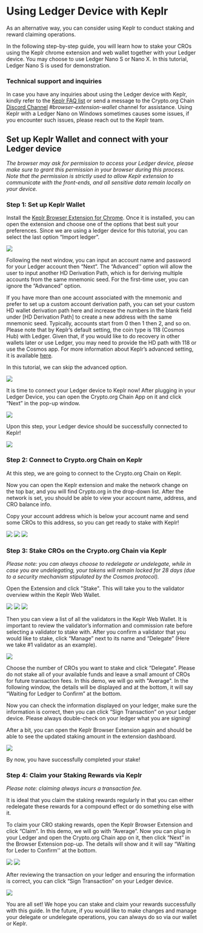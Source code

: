 # Using Ledger Device with Keplr 

As an alternative way, you can consider using Keplr to conduct staking and reward claiming operations. 

In the following step-by-step guide, you will learn how to stake your CROs using the Keplr chrome extension and web wallet together with your Ledger device. You may choose to use Ledger Nano S or Nano X. In this tutorial, Ledger Nano S is used for demonstration.

### Technical support and inquiries
In case you have any inquiries about using the Ledger device with Keplr, kindly refer to the [Keplr FAQ list](https://faq.keplr.app/) or send a message to the Crypto.org Chain [Discord Channel](https://discord.com/invite/pahqHz26q4) *#browser-extension-wallet* channel for assistance. Using Keplr with a Ledger Nano on Windows sometimes causes some issues, if you encounter such issues, please reach out to the Keplr team.

## Set up Keplr Wallet and connect with your Ledger device
*The browser may ask for permission to access your Ledger device, please make sure to grant this permission in your browser during this process. Note that the permission is strictly used to allow Keplr extension to communicate with the front-ends, and all sensitive data remain locally on your device.*

### Step 1: Set up Keplr Wallet
Install the [Keplr Browser Extension for Chrome](https://github.com/chainapsis/keplr-extension/releases/tag/v0.8.8-rc.0). Once it is installed, you can open the extension and choose one of the options that best suit your preferences. Since we are using a ledger device for this tutorial, you can select the last option “Import ledger”.

<img src="./assets/keplr_wallet/s1-1.png" />

Following the next window, you can input an account name and password for your Ledger account then “Next”. The “Advanced'' option will allow the user to input another HD Derivation Path, which is for deriving multiple accounts from the same mnemonic seed. For the first-time user, you can ignore the “Advanced” option. 

If you have more than one account associated with the mnemonic and prefer to set up a custom account derivation path, you can set your custom HD wallet derivation path here and increase the numbers in the blank field under [HD Derivation Path] to create a new address with the same mnemonic seed. Typically, accounts start from 0 then 1 then 2, and so on. Please note that by Keplr’s default setting, the coin type is 118 (Cosmos Hub) with Ledger. Given that, if you would like to do recovery in other wallets later or use Ledger, you may need to provide the HD path with 118 or use the Cosmos app. For more information about Keplr’s advanced setting, it is available [here](https://faq.keplr.app/). 

In this tutorial, we can skip the advanced option.

<img src="./assets/keplr_wallet/s1-2.png" />

It is time to connect your Ledger device to Keplr now! After plugging in your Ledger Device, you can open the Crypto.org Chain App on it and click “Next” in the pop-up window. 

<img src="./assets/keplr_wallet/s1-3.png" />

Upon this step, your Ledger device should be successfully connected to Keplr!

<img src="./assets/keplr_wallet/s1-4.png" />


### Step 2: Connect to Crypto.org Chain on Keplr

At this step, we are going to connect to the Crypto.org Chain on Keplr.

Now you can open the Keplr extension and make the network change on the top bar, and you will find Crypto.org in the drop-down list. After the network is set, you should be able to view your account name, address, and CRO balance info. 

Copy your account address which is below your account name and send some CROs to this address, so you can get ready to stake with Keplr! 

<img src="./assets/keplr_wallet/s2-1.png" />
<img src="./assets/keplr_wallet/s2-2.png" />
<img src="./assets/keplr_wallet/s2-3.png" />

### Step 3: Stake CROs on the Crypto.org Chain via Keplr 

*Please note: you can always choose to redelegate or undelegate, while in case you are undelegating, your tokens will remain locked for 28 days (due to a security mechanism stipulated by the Cosmos protocol).*

Open the Extension and click "Stake". This will take you to the validator overview within the Keplr Web Wallet.

<img src="./assets/keplr_wallet/s3-1.png" />
<img src="./assets/keplr_wallet/s3-2.png" />
<img src="./assets/keplr_wallet/s3-3.png" />

Then you can view a list of all the validators in the Keplr Web Wallet. It is important to review the validator’s information and commission rate before selecting a validator to stake with. After you confirm a validator that you would like to stake, click “Manage” next to its name and “Delegate” (Here we take #1 validator as an example).

<img src="./assets/keplr_wallet/s3-4.png" />

Choose the number of CROs you want to stake and click “Delegate”. Please do not stake all of your available funds and leave a small amount of CROs for future transaction fees. In this demo, we will go with "Average". In the following window, the details will be displayed and at the bottom, it will say “Waiting for Ledger to Confirm” at the bottom.

Now you can check the information displayed on your ledger, make sure the information is correct, then you can click “Sign Transaction” on your Ledger device.
Please always double-check on your ledger what you are signing!

After a bit, you can open the Keplr Browser Extension again and should be able to see the updated staking amount in the extension dashboard. 

<img src="./assets/keplr_wallet/s3-5.png" />

By now, you have successfully completed your stake! 


### Step 4: Claim your Staking Rewards via Keplr 
*Please note: claiming always incurs a transaction fee.*

It is ideal that you claim the staking rewards regularly in that you can either redelegate these rewards for a compound effect or do something else with it. 

To claim your CRO staking rewards, open the Keplr Browser Extension and click “Claim”. In this demo, we will go with “Average”. 
Now you can plug in your Ledger and open the Crypto.org Chain app on it, then click “Next” in the Browser Extension pop-up. The details will show and it will say “Waiting for Leder to Confirm'' at the bottom.

<img src="./assets/keplr_wallet/s4-1.png" />
<img src="./assets/keplr_wallet/s4-2.png" />

After reviewing the transaction on your ledger and ensuring the information is correct, you can click “Sign Transaction” on your Ledger device.

<img src="./assets/keplr_wallet/s4-3.png" />

You are all set! We hope you can stake and claim your rewards successfully with this guide. In the future, if you would like to make changes and manage your delegate or undelegate operations, you can always do so via our wallet or Keplr.
